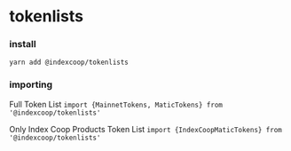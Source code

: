 # tokenlists

### install
`yarn add @indexcoop/tokenlists`

### importing
Full Token List
`import {MainnetTokens, MaticTokens} from '@indexcoop/tokenlists'` 

Only Index Coop Products Token List
`import {IndexCoopMaticTokens} from '@indexcoop/tokenlists'` 
